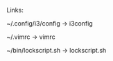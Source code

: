 Links:

~/.config/i3/config -> i3config

~/.vimrc            -> vimrc

~/bin/lockscript.sh -> lockscript.sh
